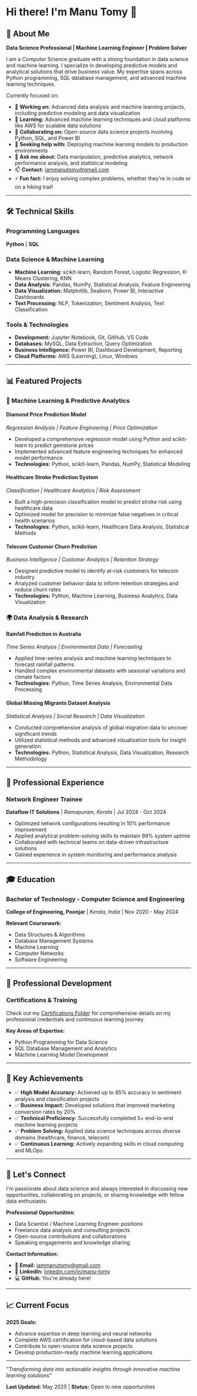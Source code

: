 # Hi there! I'm Manu Tomy 👋

## 🚀 About Me

**Data Science Professional | Machine Learning Engineer | Problem Solver**

I am a Computer Science graduate with a strong foundation in data science and machine learning. I specialize in developing predictive models and analytical solutions that drive business value. My expertise spans across Python programming, SQL database management, and advanced machine learning techniques.

Currently focused on:
- 🔭 **Working on:** Advanced data analysis and machine learning projects, including predictive modeling and data visualization
- 🌱 **Learning:** Advanced machine learning techniques and cloud platforms like AWS for scalable data solutions
- 👯 **Collaborating on:** Open-source data science projects involving Python, SQL, and Power BI
- 🤔 **Seeking help with:** Deploying machine learning models to production environments
- 💬 **Ask me about:** Data manipulation, predictive analytics, network performance analysis, and statistical modeling
- 📫 **Contact:** iammanutomy@gmail.com
- ⚡ **Fun fact:** I enjoy solving complex problems, whether they're in code or on a hiking trail!

---

## 🛠️ Technical Skills

### Programming Languages
**Python** | **SQL**

### Data Science & Machine Learning
- **Machine Learning:** scikit-learn, Random Forest, Logistic Regression, K-Means Clustering, KNN
- **Data Analysis:** Pandas, NumPy, Statistical Analysis, Feature Engineering
- **Data Visualization:** Matplotlib, Seaborn, Power BI, Interactive Dashboards
- **Text Processing:** NLP, Tokenization, Sentiment Analysis, Text Classification

### Tools & Technologies
- **Development:** Jupyter Notebook, Git, GitHub, VS Code
- **Databases:** MySQL, Data Extraction, Query Optimization
- **Business Intelligence:** Power BI, Dashboard Development, Reporting
- **Cloud Platforms:** AWS (Learning), Linux, Windows

---

## 📊 Featured Projects

### 🎯 Machine Learning & Predictive Analytics

#### **Diamond Price Prediction Model**
*Regression Analysis | Feature Engineering | Price Optimization*
- Developed a comprehensive regression model using Python and scikit-learn to predict gemstone prices
- Implemented advanced feature engineering techniques for enhanced model performance
- **Technologies:** Python, scikit-learn, Pandas, NumPy, Statistical Modeling

#### **Healthcare Stroke Prediction System**
*Classification | Healthcare Analytics | Risk Assessment*
- Built a high-precision classification model to predict stroke risk using healthcare data
- Optimized model for precision to minimize false negatives in critical health scenarios
- **Technologies:** Python, scikit-learn, Healthcare Data Analysis, Statistical Methods

#### **Telecom Customer Churn Prediction**
*Business Intelligence | Customer Analytics | Retention Strategy*
- Designed predictive model to identify at-risk customers for telecom industry
- Analyzed customer behavior data to inform retention strategies and reduce churn rates
- **Technologies:** Python, Machine Learning, Business Analytics, Data Visualization

### 🌍 Data Analysis & Research

#### **Rainfall Prediction in Australia**
*Time Series Analysis | Environmental Data | Forecasting*
- Applied time-series analysis and machine learning techniques to forecast rainfall patterns
- Handled complex environmental datasets with seasonal variations and climate factors
- **Technologies:** Python, Time Series Analysis, Environmental Data Processing

#### **Global Missing Migrants Dataset Analysis**
*Statistical Analysis | Social Research | Data Visualization*
- Conducted comprehensive analysis of global migration data to uncover significant trends
- Utilized statistical methods and advanced visualization tools for insight generation
- **Technologies:** Python, Statistical Analysis, Data Visualization, Research Methodology

---

## 💼 Professional Experience

### **Network Engineer Trainee**
**Dataflow IT Solutions** | *Ramapuram, Kerala* | Jul 2024 - Oct 2024
- Optimized network configurations resulting in 10% performance improvement
- Applied analytical problem-solving skills to maintain 99% system uptime
- Collaborated with technical teams on data-driven infrastructure solutions
- Gained experience in system monitoring and performance analysis

---

## 🎓 Education

### **Bachelor of Technology - Computer Science and Engineering**
**College of Engineering, Poonjar** | *Kerala, India* | Nov 2020 - May 2024

**Relevant Coursework:**
- Data Structures & Algorithms
- Database Management Systems
- Machine Learning 
- Computer Networks
- Software Engineering

---

## 📜 Professional Development

### Certifications & Training
Check out my [Certifications Folder](certifications/) for comprehensive details on my professional credentials and continuous learning journey.

**Key Areas of Expertise:**
- Python Programming for Data Science
- SQL Database Management and Analytics
- Machine Learning Model Development


---

## 🌟 Key Achievements

- ✅ **High Model Accuracy:** Achieved up to 85% accuracy in sentiment analysis and classification projects
- ✅ **Business Impact:** Developed solutions that improved marketing conversion rates by 20%
- ✅ **Technical Proficiency:** Successfully completed 5+ end-to-end machine learning projects
- ✅ **Problem Solving:** Applied data science techniques across diverse domains (healthcare, finance, telecom)
- ✅ **Continuous Learning:** Actively expanding skills in cloud computing and MLOps

---

## 🤝 Let's Connect

I'm passionate about data science and always interested in discussing new opportunities, collaborating on projects, or sharing knowledge with fellow data enthusiasts.

**Professional Opportunities:**
- Data Scientist / Machine Learning Engineer positions
- Freelance data analysis and consulting projects
- Open-source contributions and collaborations
- Speaking engagements and knowledge sharing

**Contact Information:**
- 📧 **Email:** iammanutomy@gmail.com
- 💼 **LinkedIn:** [linkedin.com/in/manu-tomy](https://linkedin.com/in/manu-tomy-)
- 💻 **GitHub:** You're already here!

---

## 📈 Current Focus

**2025 Goals:**
- Advance expertise in deep learning and neural networks
- Complete AWS certification for cloud-based data solutions
- Contribute to open-source data science projects
- Develop production-ready machine learning applications

---

*"Transforming data into actionable insights through innovative machine learning solutions"*

**Last Updated:** May 2025 | **Status:** Open to new opportunities
